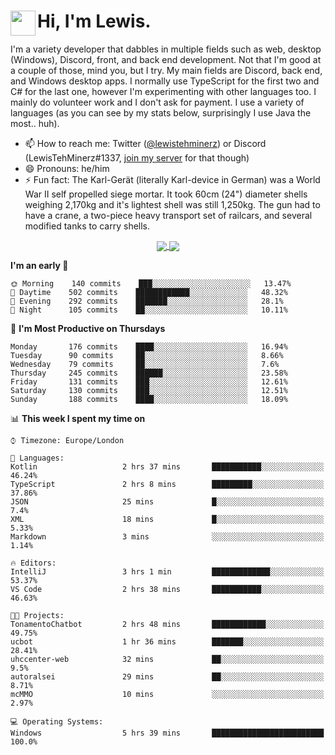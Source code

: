 <h1><img align="left" src="https://cdn.discordapp.com/emojis/552927506957729802.gif" width="40">Hi, I'm Lewis.</h1>

I'm a variety developer that dabbles in multiple fields such as web, desktop (Windows), Discord, front, and back end development. Not that I'm good at a couple of those, mind you, but I try. My main fields are Discord, back end, and Windows desktop apps. I normally use TypeScript for the first two and C# for the last one, however I'm experimenting with other languages too. I mainly do volunteer work and I don't ask for payment. I use a variety of languages (as you can see by my stats below, surprisingly I use Java the most.. huh).

- 📫 How to reach me: Twitter ([@lewistehminerz](https://twitter.com/lewistehminerz)) or Discord (LewisTehMinerz#1337, [join my server](https://discord.gg/XnUh7JB) for that though)
- 😄 Pronouns: he/him
- ⚡ Fun fact: The Karl-Gerät (literally Karl-device in German) was a World War II self propelled siege mortar. It took 60cm (24") diameter shells weighing 2,170kg and it's lightest shell was still 1,250kg. The gun had to have a crane, a two-piece heavy transport set of railcars, and several modified tanks to carry shells.

<p align="center">
  <a href="https://github.com/anuraghazra/github-readme-stats">
    <img align="center" src="https://github-readme-stats.vercel.app/api?username=LewisTehMinerz&count_private=true&show_icons=true&theme=gruvbox">
  </a>
  <a href="https://github.com/anuraghazra/github-readme-stats">
    <img align="center" src="https://github-readme-stats.vercel.app/api/top-langs/?username=LewisTehMinerz&layout=compact&theme=gruvbox">
  </a>
</p>

<!--START_SECTION:waka-->
**I'm an early 🐤** 

```text
🌞 Morning    140 commits    ███░░░░░░░░░░░░░░░░░░░░░░   13.47% 
🌆 Daytime    502 commits    ████████████░░░░░░░░░░░░░   48.32% 
🌃 Evening    292 commits    ███████░░░░░░░░░░░░░░░░░░   28.1% 
🌙 Night      105 commits    ██░░░░░░░░░░░░░░░░░░░░░░░   10.11%

```
📅 **I'm Most Productive on Thursdays** 

```text
Monday       176 commits    ████░░░░░░░░░░░░░░░░░░░░░   16.94% 
Tuesday      90 commits     ██░░░░░░░░░░░░░░░░░░░░░░░   8.66% 
Wednesday    79 commits     ██░░░░░░░░░░░░░░░░░░░░░░░   7.6% 
Thursday     245 commits    ██████░░░░░░░░░░░░░░░░░░░   23.58% 
Friday       131 commits    ███░░░░░░░░░░░░░░░░░░░░░░   12.61% 
Saturday     130 commits    ███░░░░░░░░░░░░░░░░░░░░░░   12.51% 
Sunday       188 commits    ████░░░░░░░░░░░░░░░░░░░░░   18.09%

```


📊 **This week I spent my time on** 

```text
⌚︎ Timezone: Europe/London

💬 Languages: 
Kotlin                   2 hrs 37 mins       ███████████░░░░░░░░░░░░░░   46.24% 
TypeScript               2 hrs 8 mins        █████████░░░░░░░░░░░░░░░░   37.86% 
JSON                     25 mins             █░░░░░░░░░░░░░░░░░░░░░░░░   7.4% 
XML                      18 mins             █░░░░░░░░░░░░░░░░░░░░░░░░   5.33% 
Markdown                 3 mins              ░░░░░░░░░░░░░░░░░░░░░░░░░   1.14%

🔥 Editors: 
IntelliJ                 3 hrs 1 min         █████████████░░░░░░░░░░░░   53.37% 
VS Code                  2 hrs 38 mins       ███████████░░░░░░░░░░░░░░   46.63%

🐱‍💻 Projects: 
TonamentoChatbot         2 hrs 48 mins       ████████████░░░░░░░░░░░░░   49.75% 
ucbot                    1 hr 36 mins        ███████░░░░░░░░░░░░░░░░░░   28.41% 
uhccenter-web            32 mins             ██░░░░░░░░░░░░░░░░░░░░░░░   9.5% 
autoralsei               29 mins             ██░░░░░░░░░░░░░░░░░░░░░░░   8.71% 
mcMMO                    10 mins             ░░░░░░░░░░░░░░░░░░░░░░░░░   2.97%

💻 Operating Systems: 
Windows                  5 hrs 39 mins       █████████████████████████   100.0%

```


<!--END_SECTION:waka-->
